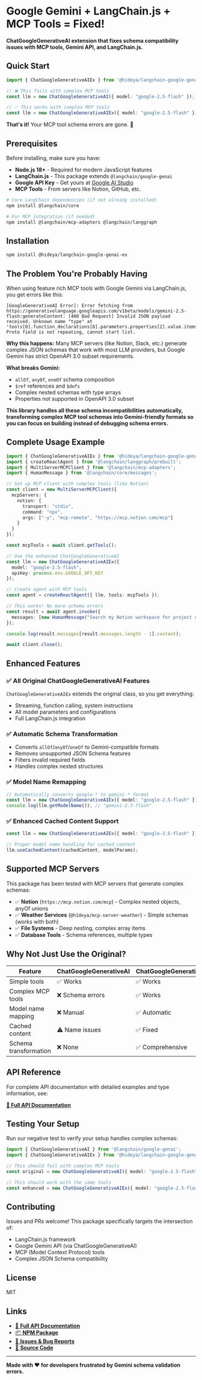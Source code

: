 # Google Gemini + LangChain.js + MCP Tools = Fixed!

**ChatGoogleGenerativeAI extension that fixes schema compatibility issues with MCP tools, Gemini API, and LangChain.js.**

## Quick Start

```typescript
import { ChatGoogleGenerativeAIEx } from '@hideya/langchain-google-genai-ex';

// ❌ This fails with complex MCP tools
const llm = new ChatGoogleGenerativeAI({ model: "google-2.5-flash" });

// ✅ This works with complex MCP tools  
const llm = new ChatGoogleGenerativeAIEx({ model: "google-2.5-flash" });
```

**That's it!** Your MCP tool schema errors are gone. 🎉

## Prerequisites

Before installing, make sure you have:

- **Node.js 18+** - Required for modern JavaScript features
- **LangChain.js** - This package extends `@langchain/google-genai`
- **Google API Key** - Get yours at [Google AI Studio](https://ai.google.dev/gemini-api/docs/api-key)
- **MCP Tools** - From servers like Notion, GitHub, etc.

```bash
# Core LangChain dependencies (if not already installed)
npm install @langchain/core

# For MCP integration (if needed)
npm install @langchain/mcp-adapters @langchain/langgraph
```

## Installation

```bash
npm install @hideya/langchain-google-genai-ex
```

## The Problem You're Probably Having

When using feature rich MCP tools with Google Gemini via LangChain.js, you get errors like this:

```
[GoogleGenerativeAI Error]: Error fetching from https://generativelanguage.googleapis.com/v1beta/models/gemini-2.5-flash:generateContent: [400 Bad Request] Invalid JSON payload received. Unknown name "type" at 'tools[0].function_declarations[8].parameters.properties[2].value.items.all_of[1].any_of[1]...': Proto field is not repeating, cannot start list.
```

**Why this happens:** Many MCP servers (like Notion, Slack, etc.) generate complex JSON schemas that work with most LLM providers, but Google Gemini has strict OpenAPI 3.0 subset requirements.

**What breaks Gemini:**
- `allOf`, `anyOf`, `oneOf` schema composition
- `$ref` references and `$defs`  
- Complex nested schemas with type arrays
- Properties not supported in OpenAPI 3.0 subset

**This library handles all these schema incompatibilities automatically, transforming complex MCP tool schemas into Gemini-friendly formats so you can focus on building instead of debugging schema errors.**

## Complete Usage Example

```typescript
import { ChatGoogleGenerativeAIEx } from '@hideya/langchain-google-genai-ex';
import { createReactAgent } from '@langchain/langgraph/prebuilt';
import { MultiServerMCPClient } from '@langchain/mcp-adapters';
import { HumanMessage } from '@langchain/core/messages';

// Set up MCP client with complex tools (like Notion)
const client = new MultiServerMCPClient({
  mcpServers: {
    notion: {
      transport: "stdio",
      command: "npx",
      args: ["-y", "mcp-remote", "https://mcp.notion.com/mcp"]
    }
  }
});

const mcpTools = await client.getTools();

// Use the enhanced ChatGoogleGenerativeAI
const llm = new ChatGoogleGenerativeAIEx({ 
  model: "google-2.5-flash",
  apiKey: process.env.GOOGLE_API_KEY 
});

// Create agent with MCP tools
const agent = createReactAgent({ llm, tools: mcpTools });

// This works! No more schema errors
const result = await agent.invoke({
  messages: [new HumanMessage("Search my Notion workspace for project updates")]
});

console.log(result.messages[result.messages.length - 1].content);

await client.close();
```

## Enhanced Features

### ✅ **All Original ChatGoogleGenerativeAI Features**
`ChatGoogleGenerativeAIEx` extends the original class, so you get everything:
- Streaming, function calling, system instructions
- All model parameters and configurations
- Full LangChain.js integration

### ✅ **Automatic Schema Transformation** 
- Converts `allOf`/`anyOf`/`oneOf` to Gemini-compatible formats
- Removes unsupported JSON Schema features
- Filters invalid required fields
- Handles complex nested structures

### ✅ **Model Name Remapping**
```typescript
// Automatically converts google-* to gemini-* format
const llm = new ChatGoogleGenerativeAIEx({ model: "google-2.5-flash" });
console.log(llm.getModelName()); // "gemini-2.5-flash"
```

### ✅ **Enhanced Cached Content Support**
```typescript
const llm = new ChatGoogleGenerativeAIEx({ model: "google-2.5-flash" });

// Proper model name handling for cached content
llm.useCachedContent(cachedContent, modelParams);
```

## Supported MCP Servers

This package has been tested with MCP servers that generate complex schemas:

- ✅ **Notion** (`https://mcp.notion.com/mcp`) - Complex nested objects, anyOf unions
- ✅ **Weather Services** (`@h1deya/mcp-server-weather`) - Simple schemas (works with both)
- ✅ **File Systems** - Deep nesting, complex array items
- ✅ **Database Tools** - Schema references, multiple types

## Why Not Just Use the Original?

| Feature | ChatGoogleGenerativeAI | ChatGoogleGenerativeAIEx |
|---------|------------------------|--------------------------|
| Simple tools | ✅ Works | ✅ Works |
| Complex MCP tools | ❌ Schema errors | ✅ Works |
| Model name mapping | ❌ Manual | ✅ Automatic |
| Cached content | ⚠️ Name issues | ✅ Fixed |
| Schema transformation | ❌ None | ✅ Comprehensive |

## API Reference

For complete API documentation with detailed examples and type information, see:

**[📖 Full API Documentation](https://hideya.github.io/langchain-google-genai-ex/)**


## Testing Your Setup

Run our negative test to verify your setup handles complex schemas:

```typescript
import { ChatGoogleGenerativeAI } from '@langchain/google-genai';
import { ChatGoogleGenerativeAIEx } from '@hideya/langchain-google-genai-ex';

// This should fail with complex MCP tools
const original = new ChatGoogleGenerativeAI({ model: "google-2.5-flash" });

// This should work with the same tools
const enhanced = new ChatGoogleGenerativeAIEx({ model: "google-2.5-flash" });
```

## Contributing

Issues and PRs welcome! This package specifically targets the intersection of:
- LangChain.js framework
- Google Gemini API (via ChatGoogleGenerativeAI)  
- MCP (Model Context Protocol) tools
- Complex JSON Schema compatibility

## License

MIT

## Links

- [📖 **Full API Documentation**](https://hideya.github.io/langchain-google-genai-ex/)
- [📦 **NPM Package**](https://www.npmjs.com/package/@hideya/langchain-google-genai-ex)
- [🐛 **Issues & Bug Reports**](https://github.com/hideya/langchain-google-genai-ex/issues)
- [🔧 **Source Code**](https://github.com/hideya/langchain-google-genai-ex)

---

**Made with ❤️ for developers frustrated by Gemini schema validation errors.**
